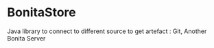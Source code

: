 # BonitaStore
Java library to connect to different source to get artefact : Git, Another Bonita Server
